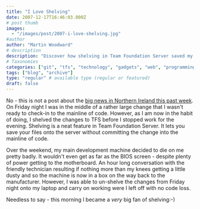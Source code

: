 ```yaml
---
title: "I Love Shelving"
date: 2007-12-17T16:46:03.000Z
# post thumb
images:
  - "/images/post/2007-i-love-shelving.jpg"
#author
author: "Martin Woodward"
# description
description: "Discover how shelving in Team Foundation Server saved my work and sanity when my main development machine unexpectedly failed."
# Taxonomies
categories: ["git", "tfs", "technology", "gadgets", "web", "programming"]
tags: ["blog", "archive"]
type: "regular" # available type (regular or featured)
draft: false
---
```

No - this is not a post about the [big news in Northern Ireland this past week](http://www.timesonline.co.uk/tol/news/uk/article3047534.ece).  On Friday night I was in the middle of a rather large change that I wasn't ready to check-in to the mainline of code.  However, as I am now in the habit of doing, I shelved the changes to TFS before I stopped work for the evening.  Shelving is a neat feature in Team Foundation Server.  It lets you save your files onto the server without committing the change into the mainline of code. 

Over the weekend, my main development machine decided to die on me pretty badly.  It wouldn't even get as far as the BIOS screen - despite plenty of power getting to the motherboard.  An hour long conversation with the friendly technician resulting if nothing more than my knees getting a little dusty and so the machine is now in a box on the way back to the manufacturer.  However, I was able to un-shelve the changes from Friday night onto my laptop and carry on working were I left off with no code loss. 

Needless to say - this morning I became a *very* big fan of shelving:-)